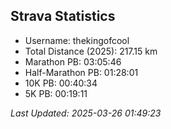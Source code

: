 


## Strava Statistics

- Username: thekingofcool
- Total Distance (2025): 217.15 km
- Marathon PB: 03:05:46
- Half-Marathon PB: 01:28:01
- 10K PB: 00:40:34
- 5K PB: 00:19:11

*Last Updated: 2025-03-26 01:49:23*
